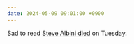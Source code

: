 ```yaml
---
date: 2024-05-09 09:01:00 +0900
---
```


Sad to read [Steve Albini died](https://www.nytimes.com/2024/05/08/arts/music/steve-albini-dead.html) on Tuesday.
